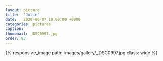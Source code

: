 ```yaml
---
layout: picture
title:  "Julie"
date:   2020-06-07 10:00:00 +0000
categories: pictures
caption: 
thumbnail: _DSC0997.jpg
order: 83
---
```

{% responsive_image path: images/gallery/_DSC0997.jpg class: wide %}
